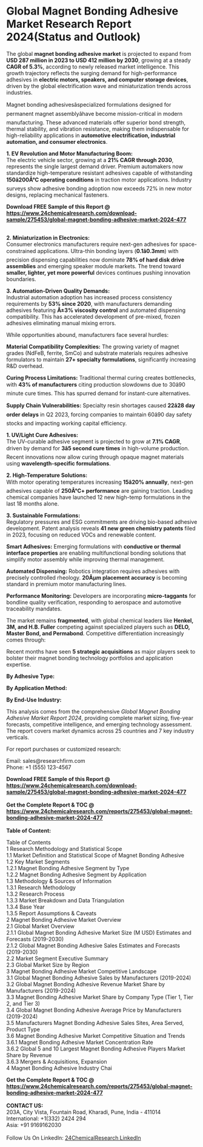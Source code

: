 <h1>Global Magnet Bonding Adhesive Market Research Report 2024(Status and Outlook)</h1><p>The global <strong>magnet bonding adhesive market</strong> is projected to expand from <strong>USD 287 million in 2023 to USD 412 million by 2030</strong>, growing at a steady <strong>CAGR of 5.3%</strong>, according to newly released market intelligence. This growth trajectory reflects the surging demand for high-performance adhesives in <strong>electric motors, speakers, and computer storage devices</strong>, driven by the global electrification wave and miniaturization trends across industries.</p><p>Magnet bonding adhesivesâspecialized formulations designed for permanent magnet assemblyâhave become mission-critical in modern manufacturing. These advanced materials offer superior bond strength, thermal stability, and vibration resistance, making them indispensable for high-reliability applications in <strong>automotive electrification, industrial automation, and consumer electronics</strong>.</p><p><strong>1. EV Revolution and Motor Manufacturing Boom:</strong><br>
The electric vehicle sector, growing at a <strong>21% CAGR through 2030</strong>, represents the single largest demand driver. Premium automakers now standardize high-temperature resistant adhesives capable of withstanding <strong>150â200Â°C operating conditions</strong> in traction motor applications. Industry surveys show adhesive bonding adoption now exceeds 72% in new motor designs, replacing mechanical fasteners.</p><div><b>Download FREE Sample of this Report @ 
            <a href="https://www.24chemicalresearch.com/download-sample/275453/global-magnet-bonding-adhesive-market-2024-477">
            https://www.24chemicalresearch.com/download-sample/275453/global-magnet-bonding-adhesive-market-2024-477</a></b></div><br><p><strong>2. Miniaturization in Electronics:</strong><br>
Consumer electronics manufacturers require next-gen adhesives for space-constrained applications. Ultra-thin bonding layers (<strong>0.1â0.3mm</strong>) with precision dispensing capabilities now dominate <strong>78% of hard disk drive assemblies</strong> and emerging speaker module markets. The trend toward <strong>smaller, lighter, yet more powerful</strong> devices continues pushing innovation boundaries.</p><p><strong>3. Automation-Driven Quality Demands:</strong><br>
Industrial automation adoption has increased process consistency requirements by <strong>53% since 2020</strong>, with manufacturers demanding adhesives featuring <strong>Â±3% viscosity control</strong> and automated dispensing compatibility. This has accelerated development of pre-mixed, frozen adhesives eliminating manual mixing errors.</p><p>While opportunities abound, manufacturers face several hurdles:</p><p><strong>Material Compatibility Complexities:</strong> The growing variety of magnet grades (NdFeB, ferrite, SmCo) and substrate materials requires adhesive formulators to maintain <strong>27+ specialty formulations</strong>, significantly increasing R&amp;D overhead.</p><p><strong>Curing Process Limitations:</strong> Traditional thermal curing creates bottlenecks, with <strong>43% of manufacturers</strong> citing production slowdowns due to 30â90 minute cure times. This has spurred demand for instant-cure alternatives.</p><p><strong>Supply Chain Vulnerabilities:</strong> Specialty resin shortages caused <strong>22â28 day order delays</strong> in Q2 2023, forcing companies to maintain 60â90 day safety stocks and impacting working capital efficiency.</p><p><strong>1. UV/Light Cure Adhesives:</strong><br>
The UV-curable adhesive segment is projected to grow at <strong>7.1% CAGR</strong>, driven by demand for <strong>3â5 second cure times</strong> in high-volume production. Recent innovations now allow curing through opaque magnet materials using <strong>wavelength-specific formulations</strong>.</p><p><strong>2. High-Temperature Solutions:</strong><br>
With motor operating temperatures increasing <strong>15â20% annually</strong>, next-gen adhesives capable of <strong>250Â°C+ performance</strong> are gaining traction. Leading chemical companies have launched 12 new high-temp formulations in the last 18 months alone.</p><p><strong>3. Sustainable Formulations:</strong><br>
Regulatory pressures and ESG commitments are driving bio-based adhesive development. Patent analysis reveals <strong>41 new green chemistry patents</strong> filed in 2023, focusing on reduced VOCs and renewable content.</p><p><strong>Smart Adhesives:</strong> Emerging formulations with <strong>conductive or thermal interface properties</strong> are enabling multifunctional bonding solutions that simplify motor assembly while improving thermal management.</p><p><strong>Automated Dispensing:</strong> Robotics integration requires adhesives with precisely controlled rheology. <strong>20Âµm placement accuracy</strong> is becoming standard in premium motor manufacturing lines.</p><p><strong>Performance Monitoring:</strong> Developers are incorporating <strong>micro-taggants</strong> for bondline quality verification, responding to aerospace and automotive traceability mandates.</p><p>The market remains <strong>fragmented</strong>, with global chemical leaders like <strong>Henkel, 3M, and H.B. Fuller</strong> competing against specialized players such as <strong>DELO, Master Bond, and Permabond</strong>. Competitive differentiation increasingly comes through:</p><p>Recent months have seen <strong>5 strategic acquisitions</strong> as major players seek to bolster their magnet bonding technology portfolios and application expertise.</p><p><strong>By Adhesive Type:</strong></p><p><strong>By Application Method:</strong></p><p><strong>By End-Use Industry:</strong></p><p>This analysis comes from the comprehensive <em>Global Magnet Bonding Adhesive Market Report 2024</em>, providing complete market sizing, five-year forecasts, competitive intelligence, and emerging technology assessment. The report covers market dynamics across 25 countries and 7 key industry verticals.</p><p>For report purchases or customized research:</p><p>Email: sales@researchfirm.com<br>
Phone: +1 (555) 123-4567</p><div><b>Download FREE Sample of this Report @ 
            <a href="https://www.24chemicalresearch.com/download-sample/275453/global-magnet-bonding-adhesive-market-2024-477">
            https://www.24chemicalresearch.com/download-sample/275453/global-magnet-bonding-adhesive-market-2024-477</a></b></div><br><div><b>Get the Complete Report & TOC @ 
            <a href="https://www.24chemicalresearch.com/reports/275453/global-magnet-bonding-adhesive-market-2024-477">
            https://www.24chemicalresearch.com/reports/275453/global-magnet-bonding-adhesive-market-2024-477</a></b></div><br>
            <b>Table of Content:</b><p>Table of Contents<br />
1 Research Methodology and Statistical Scope<br />
1.1 Market Definition and Statistical Scope of Magnet Bonding Adhesive<br />
1.2 Key Market Segments<br />
1.2.1 Magnet Bonding Adhesive Segment by Type<br />
1.2.2 Magnet Bonding Adhesive Segment by Application<br />
1.3 Methodology & Sources of Information<br />
1.3.1 Research Methodology<br />
1.3.2 Research Process<br />
1.3.3 Market Breakdown and Data Triangulation<br />
1.3.4 Base Year<br />
1.3.5 Report Assumptions & Caveats<br />
2 Magnet Bonding Adhesive Market Overview<br />
2.1 Global Market Overview<br />
2.1.1 Global Magnet Bonding Adhesive Market Size (M USD) Estimates and Forecasts (2019-2030)<br />
2.1.2 Global Magnet Bonding Adhesive Sales Estimates and Forecasts (2019-2030)<br />
2.2 Market Segment Executive Summary<br />
2.3 Global Market Size by Region<br />
3 Magnet Bonding Adhesive Market Competitive Landscape<br />
3.1 Global Magnet Bonding Adhesive Sales by Manufacturers (2019-2024)<br />
3.2 Global Magnet Bonding Adhesive Revenue Market Share by Manufacturers (2019-2024)<br />
3.3 Magnet Bonding Adhesive Market Share by Company Type (Tier 1, Tier 2, and Tier 3)<br />
3.4 Global Magnet Bonding Adhesive Average Price by Manufacturers (2019-2024)<br />
3.5 Manufacturers Magnet Bonding Adhesive Sales Sites, Area Served, Product Type<br />
3.6 Magnet Bonding Adhesive Market Competitive Situation and Trends<br />
3.6.1 Magnet Bonding Adhesive Market Concentration Rate<br />
3.6.2 Global 5 and 10 Largest Magnet Bonding Adhesive Players Market Share by Revenue<br />
3.6.3 Mergers & Acquisitions, Expansion<br />
4 Magnet Bonding Adhesive Industry Chai</p><div><b>Get the Complete Report & TOC @ 
            <a href="https://www.24chemicalresearch.com/reports/275453/global-magnet-bonding-adhesive-market-2024-477">
            https://www.24chemicalresearch.com/reports/275453/global-magnet-bonding-adhesive-market-2024-477</a></b></div><br><b>CONTACT US:</b><br>
            203A, City Vista, Fountain Road, Kharadi, Pune, India - 411014<br>
            International: +1(332) 2424 294<br>
            Asia: +91 9169162030 <br><br>
            Follow Us On LinkedIn: <a href="https://www.linkedin.com/company/24chemicalresearch/">24ChemicalResearch LinkedIn</a>